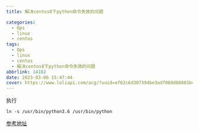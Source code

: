```yaml
---
title: 解决centos8下python命令失效的问题

categories:
  - Ops
  - linux
  - centos
tags:
  - Ops
  - linux
  - centos
  - 解决centos8下python命令失效的问题
abbrlink: 14182
date: 2023-03-06 15:47:44
cover: https://www.loliapi.com/acg/?uuid=ef62c6d307394be3adf069d60803b4c5
---
```


执行

```shell
ln -s /usr/bin/python3.6 /usr/bin/python
```

[参考地址](https://blog.csdn.net/have_a_cat/article/details/118191281)